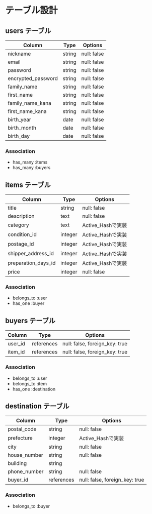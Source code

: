 # テーブル設計

## users テーブル

| Column             | Type   | Options          |
| --------           | ------ | -----------      |
| nickname           | string | null: false      |
| email              | string | null: false      |
| password           | string | null: false      |
| encrypted_password | string | null: false      |
| family_name        | string | null: false      |
| first_name         | string | null: false      |
| family_name_kana   | string | null: false      |
| first_name_kana    | string | null: false      |
| birth_year         | date   | null: false      |
| birth_month        | date   | null: false      |
| birth_day          | date   | null: false      |

### Association

- has_many :items
- has_many :buyers


## items テーブル

| Column              | Type    | Options             |
| --------            | ------  | -----------         |
| title               | string  | null: false         |
| description         | text    | null: false         |
| category            | text    | Active_Hashで実装    |
| condition_id        | integer | Active_Hashで実装    |
| postage_id          | integer | Active_Hashで実装    |
| shipper_address_id  | integer | Active_Hashで実装    |
| preparation_days_id | integer | Active_Hashで実装    |
| price               | integer | null: false         |

### Association

- belongs_to :user
- has_one :buyer

## buyers テーブル

| Column  | Type       | Options                        |
| --------| ------     | -----------                    |
| user_id | references | null: false, foreign_key: true |
| item_id | references | null: false, foreign_key: true |


### Association
- belongs_to :user
- belongs_to :item
- has_one :destination

## destination テーブル

| Column       | Type       | Options                        |
| --------     | ------     | -----------                    |
| postal_code  | string     | null: false                    |
| prefecture   | integer    | Active_Hashで実装               |
| city         | string     | null: false                    |
| house_number | string     | null: false                    |
| building     | string     |                                |
| phone_number | string     | null: false                    |
| buyer_id     | references | null: false, foreign_key: true |


### Association

- belongs_to :buyer
